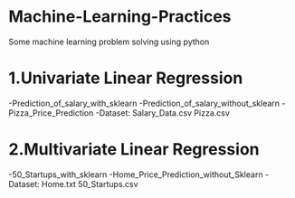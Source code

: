 # Machine-Learning-Practices

Some machine learning problem solving using python

# 1.Univariate Linear Regression
-Prediction_of_salary_with_sklearn
-Prediction_of_salary_without_sklearn
-Pizza_Price_Prediction
-Dataset: Salary_Data.csv
          Pizza.csv

# 2.Multivariate Linear Regression
-50_Startups_with_sklearn
-Home_Price_Prediction_without_Sklearn
-Dataset: Home.txt
          50_Startups.csv
